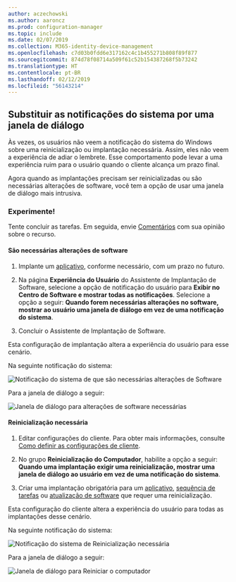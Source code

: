 ```yaml
---
author: aczechowski
ms.author: aaroncz
ms.prod: configuration-manager
ms.topic: include
ms.date: 02/07/2019
ms.collection: M365-identity-device-management
ms.openlocfilehash: c7d03b0fdd6e317162c4c1b455271b808f89f877
ms.sourcegitcommit: 874d78f08714a509f61c52b154387268f5b73242
ms.translationtype: HT
ms.contentlocale: pt-BR
ms.lasthandoff: 02/12/2019
ms.locfileid: "56143214"
---
```

## <a name="bkmk_impact"></a> Substituir as notificações do sistema por uma janela de diálogo
<!--3555947-->

Às vezes, os usuários não veem a notificação do sistema do Windows sobre uma reinicialização ou implantação necessária. Assim, eles não veem a experiência de adiar o lembrete. Esse comportamento pode levar a uma experiência ruim para o usuário quando o cliente alcança um prazo final.

Agora quando as implantações precisam ser reinicializadas ou são necessárias alterações de software, você tem a opção de usar uma janela de diálogo mais intrusiva. 


### <a name="try-it-out"></a>Experimente!

Tente concluir as tarefas. Em seguida, envie [Comentários](/sccm/core/understand/find-help#product-feedback) com sua opinião sobre o recurso.


#### <a name="software-changes-are-required"></a>São necessárias alterações de software

1. Implante um [aplicativo](/sccm/apps/deploy-use/deploy-applications), conforme necessário, com um prazo no futuro.  

2. Na página **Experiência do Usuário** do Assistente de Implantação de Software, selecione a opção de notificação do usuário para **Exibir no Centro de Software e mostrar todas as notificações**. Selecione a opção a seguir: **Quando forem necessárias alterações no software, mostrar ao usuário uma janela de diálogo em vez de uma notificação do sistema**.  

3. Concluir o Assistente de Implantação de Software.

Esta configuração de implantação altera a experiência do usuário para esse cenário.

Na seguinte notificação do sistema:

![Notificação do sistema de que são necessárias alterações de Software](../../media/3555947-required-toast.png)  

Para a janela de diálogo a seguir:

![Janela de diálogo para alterações de software necessárias](../../media/3555947-required-dialog.png)


#### <a name="restart-required"></a>Reinicialização necessária

1. Editar configurações do cliente. Para obter mais informações, consulte [Como definir as configurações de cliente](/sccm/core/clients/deploy/configure-client-settings).  

2. No grupo **Reinicialização do Computador**, habilite a opção a seguir: **Quando uma implantação exigir uma reinicialização, mostrar uma janela de diálogo ao usuário em vez de uma notificação do sistema**.  

3. Criar uma implantação obrigatória para um [aplicativo](/sccm/apps/deploy-use/deploy-applications), [sequência de tarefas](/sccm/osd/deploy-use/manage-task-sequences-to-automate-tasks#BKMK_DeployTS) ou [atualização de software](/sccm/sum/deploy-use/deploy-software-updates) que requer uma reinicialização.  

Esta configuração do cliente altera a experiência do usuário para todas as implantações desse cenário.

Na seguinte notificação do sistema:

![Notificação do sistema de Reinicialização necessária](../../media/3555947-restart-toast.png)  

Para a janela de diálogo a seguir:

![Janela de diálogo para Reiniciar o computador](../../media/3555947-restart-dialog.png)

